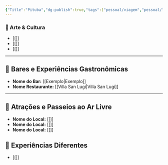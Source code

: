 ```yaml
---
{"Title":"Pituba","dg-publish":true,"tags":["pessoal/viagem","pessoal/lugares"],"permalink":"/4.Review do Caos/Pituba/","dgPassFrontmatter":true}
---
```


### 🎨 Arte & Cultura
- [[]]
- [[]]
- [[]]
---
## 🍹 Bares e Experiências Gastronômicas
- **Nome do Bar:** [[Exemplo\|Exemplo]]
- **Nome Restaurante:** [[Villa San Lugi\|Villa San Lugi]]
---
## 🌳 Atrações e Passeios ao Ar Livre
- **Nome do Local:** [[]]
- **Nome do Local:** [[]]
- **Nome do Local:** [[]]
## 🦔 Experiências Diferentes
- [[]]